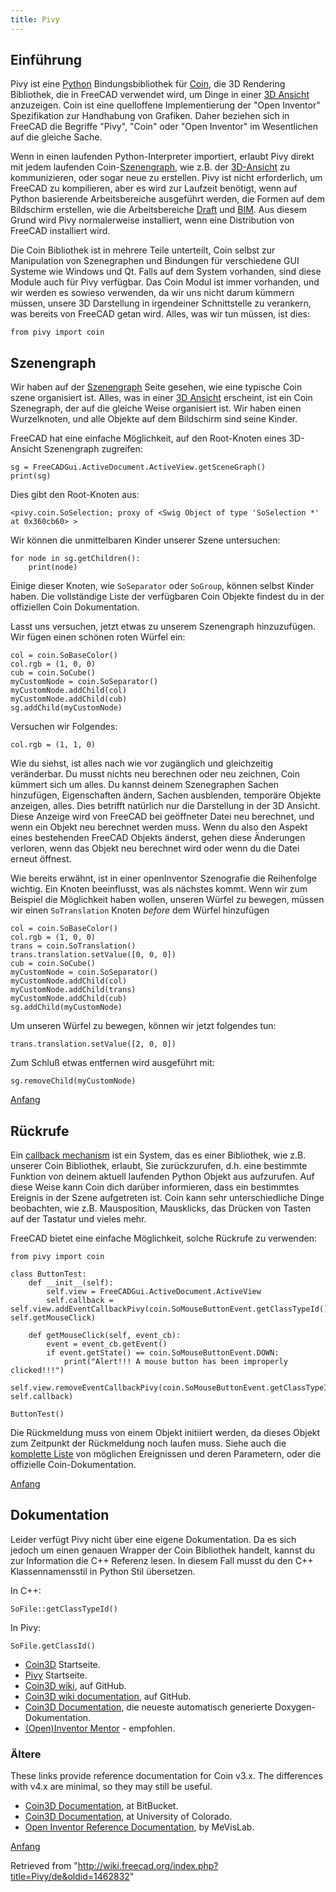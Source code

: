 ```yaml
---
title: Pivy
---
```

## Einführung

Pivy ist eine [Python](/Python/de "Python/de") Bindungsbibliothek für [Coin](https://github.com/coin3d), die 3D Rendering Bibliothek, die in FreeCAD verwendet wird, um Dinge in einer [3D Ansicht](/3D_view/de "3D view/de") anzuzeigen. Coin ist eine quelloffene Implementierung der "Open Inventor" Spezifikation zur Handhabung von Grafiken. Daher beziehen sich in FreeCAD die Begriffe "Pivy", "Coin" oder "Open Inventor" im Wesentlichen auf die gleiche Sache.

Wenn in einen laufenden Python-Interpreter importiert, erlaubt Pivy direkt mit jedem laufenden Coin-[Szenengraph](/Scenegraph/de "Scenegraph/de"), wie z.B. der [3D-Ansicht](/3D_view/de "3D view/de") zu kommunizieren, oder sogar neue zu erstellen. Pivy ist nicht erforderlich, um FreeCAD zu kompilieren, aber es wird zur Laufzeit benötigt, wenn auf Python basierende Arbeitsbereiche ausgeführt werden, die Formen auf dem Bildschirm erstellen, wie die Arbeitsbereiche [Draft](/Draft_Workbench/de "Draft Workbench/de") und [BIM](/BIM_Workbench/de "BIM Workbench/de"). Aus diesem Grund wird Pivy normalerweise installiert, wenn eine Distribution von FreeCAD installiert wird.

Die Coin Bibliothek ist in mehrere Teile unterteilt, Coin selbst zur Manipulation von Szenegraphen und Bindungen für verschiedene GUI Systeme wie Windows und Qt. Falls auf dem System vorhanden, sind diese Module auch für Pivy verfügbar. Das Coin Modul ist immer vorhanden, und wir werden es sowieso verwenden, da wir uns nicht darum kümmern müssen, unsere 3D Darstellung in irgendeiner Schnittstelle zu verankern, was bereits von FreeCAD getan wird. Alles, was wir tun müssen, ist dies:

```
from pivy import coin

```

## Szenengraph

Wir haben auf der [Szenengraph](/Scenegraph/de "Scenegraph/de") Seite gesehen, wie eine typische Coin szene organisiert ist. Alles, was in einer [3D Ansicht](/3D_view/de "3D view/de") erscheint, ist ein Coin Szenegraph, der auf die gleiche Weise organisiert ist. Wir haben einen Wurzelknoten, und alle Objekte auf dem Bildschirm sind seine Kinder.

FreeCAD hat eine einfache Möglichkeit, auf den Root-Knoten eines 3D-Ansicht Szenengraph zugreifen:

```
sg = FreeCADGui.ActiveDocument.ActiveView.getSceneGraph()
print(sg)

```

Dies gibt den Root-Knoten aus:

```
<pivy.coin.SoSelection; proxy of <Swig Object of type 'SoSelection *' at 0x360cb60> >

```

Wir können die unmittelbaren Kinder unserer Szene untersuchen:

```
for node in sg.getChildren():
    print(node)

```

Einige dieser Knoten, wie `SoSeparator` oder `SoGroup`, können selbst Kinder haben. Die vollständige Liste der verfügbaren Coin Objekte findest du in der offiziellen Coin Dokumentation.

Lasst uns versuchen, jetzt etwas zu unserem Szenengraph hinzuzufügen. Wir fügen einen schönen roten Würfel ein:

```
col = coin.SoBaseColor()
col.rgb = (1, 0, 0)
cub = coin.SoCube()
myCustomNode = coin.SoSeparator()
myCustomNode.addChild(col)
myCustomNode.addChild(cub)
sg.addChild(myCustomNode)

```

Versuchen wir Folgendes:

```
col.rgb = (1, 1, 0)

```

Wie du siehst, ist alles nach wie vor zugänglich und gleichzeitig veränderbar. Du musst nichts neu berechnen oder neu zeichnen, Coin kümmert sich um alles. Du kannst deinem Szenegraphen Sachen hinzufügen, Eigenschaften ändern, Sachen ausblenden, temporäre Objekte anzeigen, alles. Dies betrifft natürlich nur die Darstellung in der 3D Ansicht. Diese Anzeige wird von FreeCAD bei geöffneter Datei neu berechnet, und wenn ein Objekt neu berechnet werden muss. Wenn du also den Aspekt eines bestehenden FreeCAD Objekts änderst, gehen diese Änderungen verloren, wenn das Objekt neu berechnet wird oder wenn du die Datei erneut öffnest.

Wie bereits erwähnt, ist in einer openInventor Szenografie die Reihenfolge wichtig. Ein Knoten beeinflusst, was als nächstes kommt. Wenn wir zum Beispiel die Möglichkeit haben wollen, unseren Würfel zu bewegen, müssen wir einen `SoTranslation` Knoten *before* dem Würfel hinzufügen

```
col = coin.SoBaseColor()
col.rgb = (1, 0, 0)
trans = coin.SoTranslation()
trans.translation.setValue([0, 0, 0])
cub = coin.SoCube()
myCustomNode = coin.SoSeparator()
myCustomNode.addChild(col)
myCustomNode.addChild(trans)
myCustomNode.addChild(cub)
sg.addChild(myCustomNode)

```

Um unseren Würfel zu bewegen, können wir jetzt folgendes tun:

```
trans.translation.setValue([2, 0, 0])

```

Zum Schluß etwas entfernen wird ausgeführt mit:

```
sg.removeChild(myCustomNode)

```

[Anfang](#top)

## Rückrufe

Ein [callback mechanism](http://en.wikipedia.org/wiki/Callback_%28computer_science%29) ist ein System, das es einer Bibliothek, wie z.B. unserer Coin Bibliothek, erlaubt, Sie zurückzurufen, d.h. eine bestimmte Funktion von deinem aktuell laufenden Python Objekt aus aufzurufen. Auf diese Weise kann Coin dich darüber informieren, dass ein bestimmtes Ereignis in der Szene aufgetreten ist. Coin kann sehr unterschiedliche Dinge beobachten, wie z.B. Mausposition, Mausklicks, das Drücken von Tasten auf der Tastatur und vieles mehr.

FreeCAD bietet eine einfache Möglichkeit, solche Rückrufe zu verwenden:

```
from pivy import coin

class ButtonTest:
    def __init__(self):
        self.view = FreeCADGui.ActiveDocument.ActiveView
        self.callback = self.view.addEventCallbackPivy(coin.SoMouseButtonEvent.getClassTypeId(), self.getMouseClick) 

    def getMouseClick(self, event_cb):
        event = event_cb.getEvent()
        if event.getState() == coin.SoMouseButtonEvent.DOWN:
            print("Alert!!! A mouse button has been improperly clicked!!!")
            self.view.removeEventCallbackPivy(coin.SoMouseButtonEvent.getClassTypeId(), self.callback)

ButtonTest()

```

Die Rückmeldung muss von einem Objekt initiiert werden, da dieses Objekt zum Zeitpunkt der Rückmeldung noch laufen muss.
Siehe auch die [komplette Liste](/Code_snippets#Observe_mouse_events_in_the_3D_viewer_via_Python "Code snippets") von möglichen Ereignissen und deren Parametern, oder die offizielle Coin-Dokumentation.

[Anfang](#top)

## Dokumentation

Leider verfügt Pivy nicht über eine eigene Dokumentation. Da es sich jedoch um einen genauen Wrapper der Coin Bibliothek handelt, kannst du zur Information die C++ Referenz lesen. In diesem Fall musst du den C++ Klassennamensstil in Python Stil übersetzen.

In C++:

```
SoFile::getClassTypeId()

```

In Pivy:

```
SoFile.getClassId()

```

* [Coin3D](https://github.com/coin3d) Startseite.
* [Pivy](https://github.com/coin3d/pivy) Startseite.
* [Coin3D wiki](https://github.com/coin3d/coin/wiki), auf GitHub.
* [Coin3D wiki documentation](https://github.com/coin3d/coin/wiki/Documentation), auf GitHub.
* [Coin3D Documentation](https://coin3d.github.io/Coin/html/), die neueste automatisch generierte Doxygen-Dokumentation.
* [(Open)Inventor Mentor](https://webdocs.cs.ualberta.ca/~graphics/books/mentor.pdf) - empfohlen.

### Ältere

These links provide reference documentation for Coin v3.x. The differences with v4.x are minimal, so they may still be useful.

* [Coin3D Documentation](https://coin3d.bitbucket.io/Coin/index.html), at BitBucket.
* [Coin3D Documentation](https://grey.colorado.edu/coin3d/index.html), at University of Colorado.
* [Open Inventor Reference Documentation](https://mevislabdownloads.mevis.de/docs/current/MeVis/ThirdParty/Documentation/Publish/OpenInventorReference/index.html), by MeVisLab.

[Anfang](#top)

Retrieved from "<http://wiki.freecad.org/index.php?title=Pivy/de&oldid=1462832>"